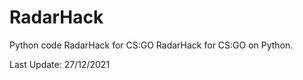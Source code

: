 # RadarHack
Python code RadarHack for CS:GO
RadarHack for CS:GO on Python.

Last Update: 27/12/2021
